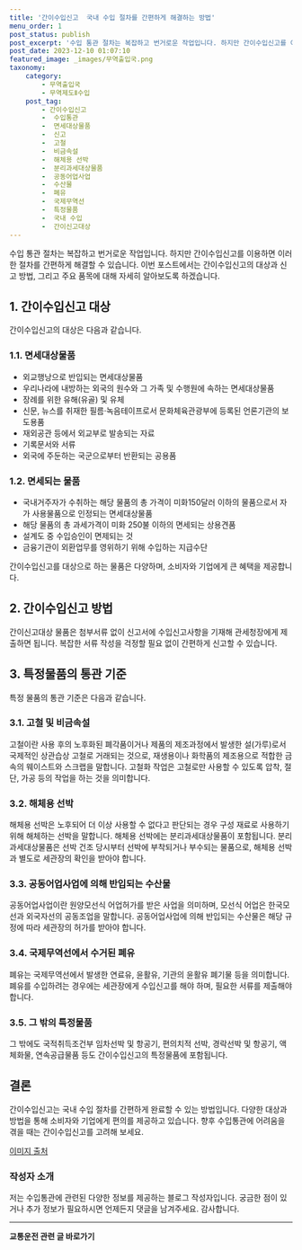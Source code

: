 ```yaml
---
title: '간이수입신고  국내 수입 절차를 간편하게 해결하는 방법'
menu_order: 1
post_status: publish
post_excerpt: '수입 통관 절차는 복잡하고 번거로운 작업입니다. 하지만 간이수입신고를 이용하면 이러한 절차를 간편하게 해결할 수 있습니다. 이번 포스트에서는 간이수입신고의 대상과 신고 방법, 그리고 주요 품목에 대해 자세히 알아보도록 하겠습니다.'
post_date: 2023-12-10 01:07:10
featured_image: _images/무역출입국.png
taxonomy:
    category:
        - 무역출입국
        - 무역제도Ⅱ수입
    post_tag:
        - 간이수입신고
        -  수입통관
        -  면세대상물품
        -  신고
        -  고철
        -  비금속설
        -  해체용 선박
        -  분리과세대상물품
        -  공동어업사업
        -  수산물
        -  폐유
        -  국제무역선
        -  특정물품
        -  국내 수입
        -  간이신고대상
---
```




수입 통관 절차는 복잡하고 번거로운 작업입니다. 하지만 간이수입신고를 이용하면 이러한 절차를 간편하게 해결할 수 있습니다. 이번 포스트에서는 간이수입신고의 대상과 신고 방법, 그리고 주요 품목에 대해 자세히 알아보도록 하겠습니다. 

## 1. 간이수입신고 대상

간이수입신고의 대상은 다음과 같습니다.

### 1.1. 면세대상물품

- 외교행낭으로 반입되는 면세대상물품
- 우리나라에 내방하는 외국의 원수와 그 가족 및 수행원에 속하는 면세대상물품
- 장례를 위한 유해(유골) 및 유체
- 신문, 뉴스를 취재한 필름·녹음테이프로서 문화체육관광부에 등록된 언론기관의 보도용품
- 재외공관 등에서 외교부로 발송되는 자료
- 기록문서와 서류
- 외국에 주둔하는 국군으로부터 반환되는 공용품

### 1.2. 면세되는 물품

- 국내거주자가 수취하는 해당 물품의 총 가격이 미화150달러 이하의 물품으로서 자가 사용물품으로 인정되는 면세대상물품
- 해당 물품의 총 과세가격이 미화 250불 이하의 면세되는 상용견품
- 설계도 중 수입승인이 면제되는 것
- 금융기관이 외환업무를 영위하기 위해 수입하는 지급수단

간이수입신고를 대상으로 하는 물품은 다양하며, 소비자와 기업에게 큰 혜택을 제공합니다.

## 2. 간이수입신고 방법

간이신고대상 물품은 첨부서류 없이 신고서에 수입신고사항을 기재해 관세청장에게 제출하면 됩니다. 복잡한 서류 작성을 걱정할 필요 없이 간편하게 신고할 수 있습니다.

## 3. 특정물품의 통관 기준

특정 물품의 통관 기준은 다음과 같습니다.

### 3.1. 고철 및 비금속설

고철이란 사용 후의 노후화된 폐각품이거나 제품의 제조과정에서 발생한 설(가루)로서 국제적인 상관습상 고철로 거래되는 것으로, 재생용이나 화학품의 제조용으로 적합한 금속의 웨이스트와 스크랩을 말합니다. 고철화 작업은 고철로만 사용할 수 있도록 압착, 절단, 가공 등의 작업을 하는 것을 의미합니다.

### 3.2. 해체용 선박

해체용 선박은 노후되어 더 이상 사용할 수 없다고 판단되는 경우 구성 재료로 사용하기 위해 해체하는 선박을 말합니다. 해체용 선박에는 분리과세대상물품이 포함됩니다. 분리과세대상물품은 선박 건조 당시부터 선박에 부착되거나 부수되는 물품으로, 해체용 선박과 별도로 세관장의 확인을 받아야 합니다.

### 3.3. 공동어업사업에 의해 반입되는 수산물

공동어업사업이란 원양모선식 어업허가를 받은 사업을 의미하며, 모선식 어업은 한국모선과 외국자선의 공동조업을 말합니다. 공동어업사업에 의해 반입되는 수산물은 해당 규정에 따라 세관장의 허가를 받아야 합니다.

### 3.4. 국제무역선에서 수거된 폐유

폐유는 국제무역선에서 발생한 연료유, 윤활유, 기관의 윤활유 폐기물 등을 의미합니다. 폐유를 수입하려는 경우에는 세관장에게 수입신고를 해야 하며, 필요한 서류를 제출해야 합니다.

### 3.5. 그 밖의 특정물품

그 밖에도 국적취득조건부 임차선박 및 항공기, 편의치적 선박, 경락선박 및 항공기, 액체화물, 연속공급물품 등도 간이수입신고의 특정물품에 포함됩니다.

## 결론

간이수입신고는 국내 수입 절차를 간편하게 완료할 수 있는 방법입니다. 다양한 대상과 방법을 통해 소비자와 기업에게 편의를 제공하고 있습니다. 향후 수입통관에 어려움을 겪을 때는 간이수입신고를 고려해 보세요.

[이미지 출처](image-link)

### 작성자 소개

저는 수입통관에 관련된 다양한 정보를 제공하는 블로그 작성자입니다. 궁금한 점이 있거나 추가 정보가 필요하시면 언제든지 댓글을 남겨주세요. 감사합니다.
<!-- wp:separator -->
<hr class="wp-block-separator has-alpha-channel-opacity"/>
<!-- /wp:separator -->

<!-- wp:group {"backgroundColor":"base","layout":{"type":"constrained"}} -->
<div class="wp-block-group has-base-background-color has-background"><!-- wp:paragraph {"align":"center","fontSize":"medium"} -->
<p class="has-text-align-center has-large-font-size"><strong>교통운전 관련 글 바로가기</strong></p>
<!-- /wp:paragraph -->


<!-- wp:latest-posts
{"categories":[{"id":1440,"count":19,"description":"","link":"https://uknowlaw.com/category/%ea%b5%90%ed%86%b5%ec%9a%b4%ec%a0%84/","name":"교통운전","slug":"교통운전","taxonomy":"category","parent":0,"meta":[],"_links":{"self":[{"href":"https://uknowlaw.com/wp-json/wp/v2/categories/1440"}],"collection":[{"href":"https://uknowlaw.com/wp-json/wp/v2/categories"}],"about":[{"href":"https://uknowlaw.com/wp-json/wp/v2/taxonomies/category"}],"wp:post_type":[{"href":"https://uknowlaw.com/wp-json/wp/v2/posts?categories=1440"}],"curies":[{"name":"wp","href":"https://api.w.org/{rel}","templated":true}]}}],"postsToShow":100,"excerptLength":28,"postLayout":"grid","columns":2,"featuredImageAlign":"left","featuredImageSizeSlug":"large","fontSize":"small"} /--></div>
<!-- /wp:group -->